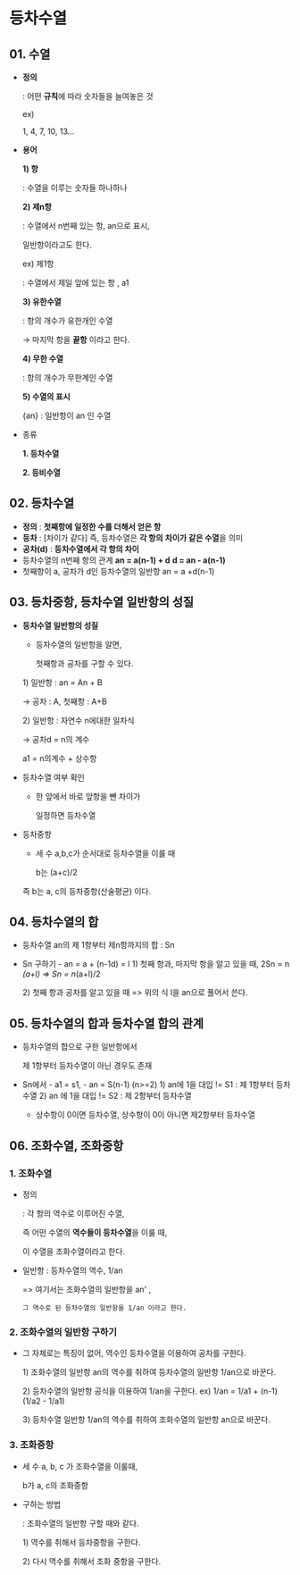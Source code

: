 # 등차수열

## **01. 수열**

* **정의**

  : 어떤 **규칙**에 따라 숫자들을 늘여놓은 것 

  ex\)

  1, 4, 7, 10, 13…

* **용어**

  **1\) 항**

   : 수열을 이루는 숫자들 하나하나

  **2\) 제n항**

   : 수열에서 n번째 있는 항, an으로 표시,

     일반항이라고도 한다.

  ex\) 제1항

    : 수열에서 제일 앞에 있는 항 , a1

  **3\) 유한수열**

  : 항의 개수가 유한개인 수열

   → 마지막 항을 **끝항** 이라고 한다. 

  **4\) 무한 수열**

  : 항의 개수가 무한계인 수열

  **5\) 수열의 표시** 

    {an} : 일반항이 an 인 수열 

* 종류

  **1. 등차수열**

  **2. 등비수열** 

## **02. 등차수열**

* **정의** : **첫째항에 일정한 수를 더해서 얻은 항**
* **등차** : \[차이가 같다\] 즉, 등차수열은 **각 항의** **차이가 같은 수열**을 의미
* **공차\(d\)** : **등차수열에서 각 항의 차이**
* 등차수열의 n번째 항의 관계 **an = a\(n-1\) + d** **d = an - a\(n-1\)**
* 첫째항이 a, 공차가 d인 등차수열의 일반항 an = a +d\(n-1\)

## 03. 등차중항, 등차수열 일반항의 성질

* **등차수열 일반항의 성질** 

  - 등차수열의 일반항을 알면,

     첫째항과 공차를 구할 수 있다.

  1\) 일반항 : an = An + B

    → 공차 : A, 첫째항 : A+B

  2\) 일반항 : 자연수 n에대한 일차식

   → 공차d = n의 계수

     a1 = n의계수 + 상수항

* 등차수열 여부 확인

  - 한 앞에서 바로 앞항을 뺀 차이가

     일정하면 등차수열 

* 등차중항

  - 세 수 a,b,c가 순서대로 등차수열을 이룰 때

    b는 \(a+c\)/2 

  즉 b는 a, c의 등차중항\(산술평균\) 이다. 

## 04. 등차수열의 합

* 등차수열 an의 제 1항부터 제n항까지의 합 : Sn
* Sn 구하기 - an = a + \(n-1d\) = l 1\) 첫째 항과, 마지막 항을 알고 있을 때, 2Sn = n  _\(a+l\) =&gt; Sn = n_\(a+l\)/2

  2\) 첫째 항과 공차를 알고 있을 때 =&gt; 위의 식 l을 an으로 풀어서 쓴다.

## 05. 등차수열의 합과 등차수열 합의 관계

* 등차수열의 합으로 구한 일반항에서

  제 1항부터 등차수열이 아닌 경우도 존재

* Sn에서 - a1 = s1, - an = S\(n-1\) \(n&gt;=2\) 1\) an에 1을 대입 != S1 : 제 1항부터 등차수열 2\) an 에 1을 대입 != S2 : 제 2항부터 등차수열

  - 상수항이 0이면 등차수열, 상수항이 0이 아니면 제2항부터 등차수열

## 06. 조화수열, 조화중항

### 1. 조화수열

* 정의

  : 각 항의 역수로 이루어진 수열,

  즉 어떤 수열의 **역수들이 등차수열**을 이룰 때,

  이 수열을 조화수열이라고 한다. 

* 일반항 : 등차수열의 역수, 1/an

  =&gt; 여기서는 조화수열의 일반항을 an' , 

  ```text
  그 역수로 된 등차수열의 일반항을 1/an 이라고 한다. 
  ```

### 2. 조화수열의 일반항 구하기

* 그 자체로는 특징이 없어, 역수인 등차수열을 이용하여 공차를 구한다.

  1\) 조화수열의 일반항 an의 역수를 취하여 등차수열의 일반항 1/an으로 바꾼다.

  2\) 등차수열의 일반항 공식을 이용하여 1/an을 구한다. ex\) 1/an = 1/a1 + \(n-1\)\(1/a2 - 1/a1\)

  3\) 등차수열 일반항 1/an의 역수를 취하여 조화수열의 일반항 an으로 바꾼다.

### 3. 조화중항

* 세 수 a, b, c  가 조화수열을 이룰때,

  b가 a, c의 조화중항 

* 구하는 방법

   : 조화수열의 일반항 구할 때와 같다. 

  1\) 역수를 취해서 등차중항을 구한다.

  2\) 다시 역수를 취해서 조화 중항을 구한다. 

